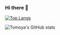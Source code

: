 ### Hi there 👋

[![Top Langs](https://github-readme-stats.vercel.app/api/top-langs/?username=tomoyanakano
)](https://github.com/anuraghazra/github-readme-stats)

![Tomoya's GitHub stats](https://github-readme-stats.vercel.app/api?username=tomoyanakano)

<!--
**tomoyanakano/tomoyanakano** is a ✨ _special_ ✨ repository because its `README.md` (this file) appears on your GitHub profile.

Here are some ideas to get you started:

- 🔭 I’m currently working on ...
- 🌱 I’m currently learning ...
- 👯 I’m looking to collaborate on ...
- 🤔 I’m looking for help with ...
- 💬 Ask me about ...
- 📫 How to reach me: ...
- 😄 Pronouns: ...
- ⚡ Fun fact: ...
-->
